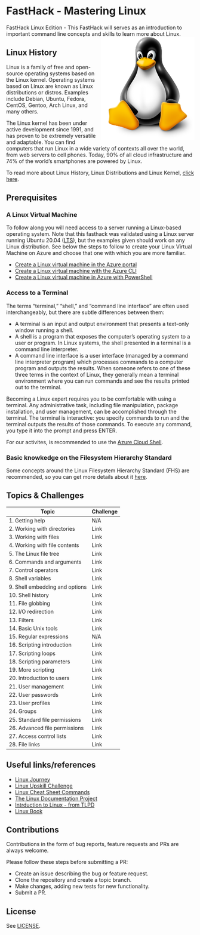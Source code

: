 # FastHack - Mastering Linux 
FastHack Linux Edition - This FastHack will serves as an introduction to important command line concepts and skills to learn more about Linux.
<img align="right" src="images/linuxpenguin.png" width="250"/>

## Linux History 

Linux is a family of free and open-source operating systems based on the Linux kernel. Operating systems based on Linux are known as Linux distributions or distros. Examples include Debian, Ubuntu, Fedora, CentOS, Gentoo, Arch Linux, and many others.

The Linux kernel has been under active development since 1991, and has proven to be extremely versatile and adaptable. You can find computers that run Linux in a wide variety of contexts all over the world, from web servers to cell phones. Today, 90% of all cloud infrastructure and 74% of the world’s smartphones are powered by Linux.

To read more about Linux History, Linux Distributions and Linux Kernel, [click here](linux-history.md).


## Prerequisites

### A Linux Virtual Machine

To follow along you will need access to a server running a Linux-based operating system. Note that this fasthack was validated using a Linux server running Ubuntu 20.04 ([LTS](https://ubuntu.com/about/release-cycle)), but the examples given should work on any Linux distribution. See below the steps to follow to create your Linux Virtual Machine on Azure and choose that one with which you are more familiar.
* [Create a Linux virtual machine in the Azure portal](https://docs.microsoft.com/en-us/azure/virtual-machines/linux/quick-create-portal)
* [Create a Linux virtual machine with the Azure CLI](https://docs.microsoft.com/en-us/azure/virtual-machines/linux/quick-create-cli)
* [Create a Linux virtual machine in Azure with PowerShell](https://docs.microsoft.com/en-us/azure/virtual-machines/linux/quick-create-powershell)

### Access to a Terminal

The terms “terminal,” “shell,” and “command line interface” are often used interchangeably, but there are subtle differences between them:

* A terminal is an input and output environment that presents a text-only window running a shell.
* A shell is a program that exposes the computer’s operating system to a user or program. In Linux systems, the shell presented in a terminal is a command line interpreter.
* A command line interface is a user interface (managed by a command line interpreter program) which processes commands to a computer program and outputs the results.
When someone refers to one of these three terms in the context of Linux, they generally mean a terminal environment where you can run commands and see the results printed out to the terminal. 

Becoming a Linux expert requires you to be comfortable with using a terminal. Any administrative task, including file manipulation, package installation, and user management, can be accomplished through the terminal. The terminal is interactive: you specify commands to run and the terminal outputs the results of those commands. To execute any command, you type it into the prompt and press ENTER.

For our activites, is recommended to use the [Azure Cloud Shell](http://shell.azure.com/).

### Basic knowkedge on the Filesystem Hierarchy Standard

Some concepts around the Linux Filesystem Hierarchy Standard (FHS) are recommended, so you can get more details about it [here](fhs.md).

## Topics & Challenges

| Topic        | Challenge|
|--------------|-----------|
| 1. Getting help | N/A |
| 2. Working with directories | Link  |
| 3. Working with files | Link  |
| 4. Working with file contents | Link  |
| 5. The Linux file tree | Link  |
| 6. Commands and arguments | Link  |
| 7. Control operators | Link  |
| 8. Shell variables | Link  |
| 9. Shell embedding and options  | Link  |
| 10. Shell history | Link  |
| 11. File globbing | Link  |
| 12. I/O redirection | Link  |
| 13. Filters | Link  |
| 14. Basic Unix tools | Link  |
| 15. Regular expressions | N/A  |
| 16. Scripting introduction | Link  |
| 17. Scripting loops | Link  |
| 18. Scripting parameters | Link  |
| 19. More scripting | Link  |
| 20. Introduction to users | Link  |
| 21. User management | Link  |
| 22. User passwords | Link  |
| 23. User profiles | Link  |
| 24. Groups | Link  |
| 25. Standard file permissions | Link  |
| 26. Advanced file permissions | Link  |
| 27. Access control lists | Link  |
| 28. File links | Link  | 

## Useful links/references

* [Linux Journey](https://linuxjourney.com/)
* [Linux Upskill Challenge](https://linuxupskillchallenge.org/)
* [Linux Cheat Sheet Commands](https://ipcisco.com/linux-cheat-sheet/)
* [The Linux Documentation Project](https://tldp.org/)
* [Intrduction to Linux - from TLPD](https://tldp.org/LDP/intro-linux/intro-linux.pdf)
* [Linux Book](https://goalkicker.com/LinuxBook/)

## Contributions
Contributions in the form of bug reports, feature requests and PRs are always welcome.

Please follow these steps before submitting a PR:

* Create an issue describing the bug or feature request.
* Clone the repository and create a topic branch.
* Make changes, adding new tests for new functionality.
* Submit a PR.

## License
See [LICENSE](LICENSE).
